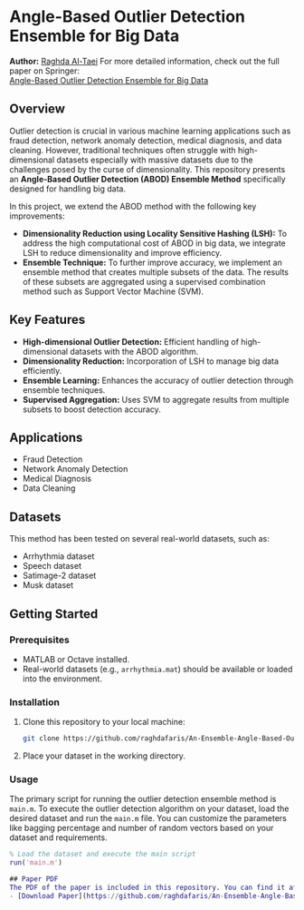 # Angle-Based Outlier Detection Ensemble for Big Data

**Author:** [Raghda Al-Taei](https://www.linkedin.com/in/raghda-merry-al-taei-030738120)
For more detailed information, check out the full paper on Springer:  
[Angle-Based Outlier Detection Ensemble for Big Data](https://link.springer.com/chapter/10.1007/978-3-030-33495-6_8)

## Overview
Outlier detection is crucial in various machine learning applications such as fraud detection, network anomaly detection, medical diagnosis, and data cleaning. However, traditional techniques often struggle with high-dimensional datasets especially with massive datasets due to the challenges posed by the curse of dimensionality. This repository presents an **Angle-Based Outlier Detection (ABOD) Ensemble Method** specifically designed for handling big data.

In this project, we extend the ABOD method with the following key improvements:
- **Dimensionality Reduction using Locality Sensitive Hashing (LSH):** To address the high computational cost of ABOD in big data, we integrate LSH to reduce dimensionality and improve efficiency.
- **Ensemble Technique:** To further improve accuracy, we implement an ensemble method that creates multiple subsets of the data. The results of these subsets are aggregated using a supervised combination method such as Support Vector Machine (SVM).

## Key Features
- **High-dimensional Outlier Detection:** Efficient handling of high-dimensional datasets with the ABOD algorithm.
- **Dimensionality Reduction:** Incorporation of LSH to manage big data efficiently.
- **Ensemble Learning:** Enhances the accuracy of outlier detection through ensemble techniques.
- **Supervised Aggregation:** Uses SVM to aggregate results from multiple subsets to boost detection accuracy.

## Applications
- Fraud Detection
- Network Anomaly Detection
- Medical Diagnosis
- Data Cleaning

## Datasets
This method has been tested on several real-world datasets, such as:
- Arrhythmia dataset
- Speech dataset
- Satimage-2 dataset
- Musk dataset

## Getting Started

### Prerequisites
- MATLAB or Octave installed.
- Real-world datasets (e.g., `arrhythmia.mat`) should be available or loaded into the environment.

### Installation
1. Clone this repository to your local machine:
    ```bash
    git clone https://github.com/raghdafaris/An-Ensemble-Angle-Based-Outlier-Detection-for-Big-Data.git
    ```
2. Place your dataset in the working directory.

### Usage
The primary script for running the outlier detection ensemble method is `main.m`. To execute the outlier detection algorithm on your dataset, load the desired dataset and run the `main.m` file. You can customize the parameters like bagging percentage and number of random vectors based on your dataset and requirements.

```matlab
% Load the dataset and execute the main script
run('main.m')

## Paper PDF 
The PDF of the paper is included in this repository. You can find it at the following link:
- [Download Paper](https://github.com/raghdafaris/An-Ensemble-Angle-Based-Outlier-Detection-for-Big-Data/blob/main/An%20Ensemble%20Angle-Based%20Outlier%20Detection%20for%20Big%20Data.pdf)  

